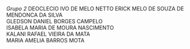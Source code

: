 *Grupo 2*
DEOCLECIO IVO DE MELO NETTO
ERICK MELO DE SOUZA DE MENDONCA DA SILVA                        
GLEDSON DANIEL BORGES CAMPELO                        
ISABELA MARIA DE MOURA NASCIMENTO                        
KALANI RAFAEL VIEIRA DA MATA                     
MARIA AMELIA BARROS MOTA                        
